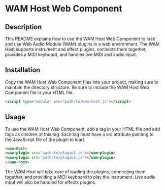 # WAM Host Web Component

## Description
This README explains how to use the WAM Host Web Component to load and use Web Audio Module (WAM) plugins in a web environment. The WAM Host supports instrument and effect plugins, connects them together, provides a MIDI keyboard, and handles live MIDI and audio input.

## Installation
Copy the WAM Host Web Component files into your project, making sure to maintain the directory structure. Be sure to include the WAM Host Web Component file in your HTML file.

```html
<script type="module" src="path/to/wam-host.js"></script>
```

## Usage
To use the WAM Host Web Component, add a <wam-host> tag in your HTML file and add <wam-plugin> tags as children of this tag. Each <wam-plugin> tag must have a src attribute pointing to the JavaScript file of the plugin to load.

```html
<wam-host>
<wam-plugin src="path/to/plugin1.js"></wam-plugin>
<wam-plugin src="path/to/plugin2.js"></wam-plugin>
</wam-host>
```

The WAM Host will take care of loading the plugins, connecting them together, and providing a MIDI keyboard to play the instrument. Live audio input will also be handled for effects plugins.